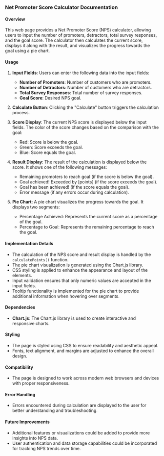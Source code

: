 ### Net Promoter Score Calculator Documentation

#### Overview
This web page provides a Net Promoter Score (NPS) calculator, allowing users to input the number of promoters, detractors, total survey responses, and the goal score. The calculator then calculates the current score, displays it along with the result, and visualizes the progress towards the goal using a pie chart.

#### Usage
1. **Input Fields**: Users can enter the following data into the input fields:
   - **Number of Promoters**: Number of customers who are promoters.
   - **Number of Detractors**: Number of customers who are detractors.
   - **Total Survey Responses**: Total number of survey responses.
   - **Goal Score**: Desired NPS goal.

2. **Calculate Button**: Clicking the "Calculate" button triggers the calculation process.

3. **Score Display**: The current NPS score is displayed below the input fields. The color of the score changes based on the comparison with the goal:
   - Red: Score is below the goal.
   - Green: Score exceeds the goal.
   - Blue: Score equals the goal.

4. **Result Display**: The result of the calculation is displayed below the score. It shows one of the following messages:
   - Remaining promoters to reach goal (if the score is below the goal).
   - Goal achieved! Exceeded by [points] (if the score exceeds the goal).
   - Goal has been achieved! (if the score equals the goal).
   - Error message (if any errors occur during calculation).

5. **Pie Chart**: A pie chart visualizes the progress towards the goal. It displays two segments:
   - Percentage Achieved: Represents the current score as a percentage of the goal.
   - Percentage to Goal: Represents the remaining percentage to reach the goal.

#### Implementation Details
- The calculation of the NPS score and result display is handled by the `calculatePoints()` function.
- The pie chart visualization is generated using the Chart.js library.
- CSS styling is applied to enhance the appearance and layout of the elements.
- Input validation ensures that only numeric values are accepted in the input fields.
- Tooltip functionality is implemented for the pie chart to provide additional information when hovering over segments.

#### Dependencies
- **Chart.js**: The Chart.js library is used to create interactive and responsive charts.

#### Styling
- The page is styled using CSS to ensure readability and aesthetic appeal.
- Fonts, text alignment, and margins are adjusted to enhance the overall design.

#### Compatibility
- The page is designed to work across modern web browsers and devices with proper responsiveness.

#### Error Handling
- Errors encountered during calculation are displayed to the user for better understanding and troubleshooting.

#### Future Improvements
- Additional features or visualizations could be added to provide more insights into NPS data.
- User authentication and data storage capabilities could be incorporated for tracking NPS trends over time.
